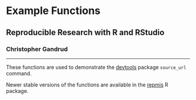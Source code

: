 # Example Functions

## Reproducible Research with R and RStudio

### Christopher Gandrud

---

These functions are used to demonstrate the [devtools](https://github.com/hadley/devtools) package `source_url` command. 

Newer stable versions of the functions are available in the [repmis](http://christophergandrud.github.io/repmis/) R package.
